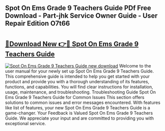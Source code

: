 ## Spot On Ems Grade 9 Teachers Guide PDf Free Download - Part-jhk Service Owner Guide - User Repair Edition O7t66

# <h2><a href="http://bc6113.oget.top/?id=Spot+On+Ems+Grade+9+Teachers+Guide">🔗Download New 👉🔴 Spot On Ems Grade 9 Teachers Guide</a></h2>

[![Spot On Ems Grade 9 Teachers Guide new download](https://i.imgur.com/5g1atiW.png)](http://bc6113.oget.top/?id=Spot+On+Ems+Grade+9+Teachers+Guide)
Welcome to the user manual for your newly set up Spot On Ems Grade 9 Teachers Guide. This comprehensive guide is intended to help you get started with your product and provide you with a thorough understanding of its features, functions, and capabilities. You will find clear instructions for installation, usage, maintenance, and troubleshooting. Troubleshooting Guide Spot On Ems Grade 9 Teachers Guide for Common Issues This section offers solutions to common issues and error messages encountered. With features like list of features, your new Spot On Ems Grade 9 Teachers Guide is a game-changer. Your Feedback is Valued Spot On Ems Grade 9 Teachers Guide. We appreciate your input and are committed to providing you with exceptional service.
